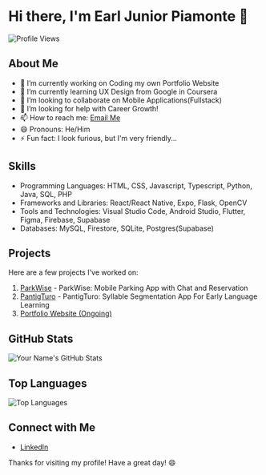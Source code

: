 # Hi there, I'm Earl Junior Piamonte 👋

![Profile Views](https://komarev.com/ghpvc/?username=ejpiamonte)

## About Me

- 🔭 I’m currently working on Coding my own Portfolio Website
- 🌱 I’m currently learning UX Design from Google in Coursera
- 👯 I’m looking to collaborate on Mobile Applications(Fullstack)
- 🤔 I’m looking for help with Career Growth!
- 📫 How to reach me: [Email Me](mailto:ejpiamonte21@gmail.com)
- 😄 Pronouns: He/Him
- ⚡ Fun fact: I look furious, but I'm very friendly...

## Skills

- Programming Languages: HTML, CSS, Javascript, Typescript, Python, Java, SQL, PHP
- Frameworks and Libraries: React/React Native, Expo, Flask, OpenCV
- Tools and Technologies: Visual Studio Code, Android Studio, Flutter, Figma, Firebase, Supabase 
- Databases: MySQL, Firestore, SQLite, Postgres(Supabase)

## Projects

Here are a few projects I've worked on:

1. [ParkWise](https://github.com/ejpiamonte/parkwise-app) - ParkWise: Mobile Parking App with Chat and Reservation
2. [PantigTuro](https://github.com/ejpiamonte/pantigturo) - PantigTuro: Syllable Segmentation App For Early Language Learning
3. [Portfolio Website (Ongoing)](link) 

## GitHub Stats

![Your Name's GitHub Stats](https://github-readme-stats.vercel.app/api?username=ejpiamonte&show_icons=true&theme=radical)

## Top Languages

![Top Languages](https://github-readme-stats.vercel.app/api/top-langs/?username=YOUR_GITHUB_USERNAME&layout=compact&theme=radical)

## Connect with Me

- [LinkedIn](https://www.linkedin.com/in/earl-junior-piamonte-b825632ab/)

Thanks for visiting my profile! Have a great day! 😄

